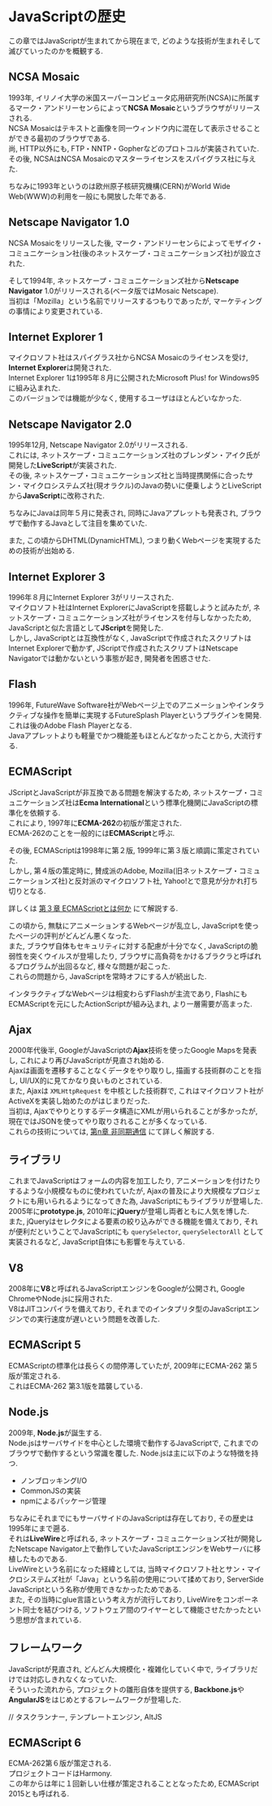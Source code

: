 # JavaScriptの歴史
この章ではJavaScriptが生まれてから現在まで, どのような技術が生まれそして滅びていったのかを概観する.

## NCSA Mosaic
1993年, イリノイ大学の米国スーパーコンピュータ応用研究所(NCSA)に所属するマーク・アンドリーセンらによって**NCSA Mosaic**というブラウザがリリースされる.  
NCSA Mosaicはテキストと画像を同一ウィンドウ内に混在して表示させることができる最初のブラウザである.  
尚, HTTP以外にも, FTP・NNTP・Gopherなどのプロトコルが実装されていた.  
その後, NCSAはNCSA Mosaicのマスターライセンスをスパイグラス社に与えた.

ちなみに1993年というのは欧州原子核研究機構(CERN)がWorld Wide Web(WWW)の利用を一般にも開放した年である.

## Netscape Navigator 1.0
NCSA Mosaicをリリースした後, マーク・アンドリーセンらによってモザイク・コミュニケーション社(後のネットスケープ・コミュニケーションズ社)が設立された.

そして1994年, ネットスケープ・コミュニケーションズ社から**Netscape Navigator** 1.0がリリースされる(ベータ版ではMosaic Netscape).  
当初は「Mozilla」という名前でリリースするつもりであったが, マーケティングの事情により変更されている.

## Internet Explorer 1
マイクロソフト社はスパイグラス社からNCSA Mosaicのライセンスを受け, **Internet Explorer**は開発された.  
Internet Explorer 1は1995年８月に公開されたMicrosoft Plus! for Windows95に組み込まれた.  
このバージョンでは機能が少なく, 使用するユーザはほとんどいなかった.

## Netscape Navigator 2.0
1995年12月, Netscape Navigator 2.0がリリースされる.  
これには, ネットスケープ・コミュニケーションズ社のブレンダン・アイク氏が開発した**LiveScript**が実装された.  
その後, ネットスケープ・コミュニケーションズ社と当時提携関係に合ったサン・マイクロシステムズ社(現オラクル)のJavaの勢いに便乗しようとLiveScriptから**JavaScript**に改称された.

ちなみにJavaは同年５月に発表され, 同時にJavaアプレットも発表され, ブラウザで動作するJavaとして注目を集めていた.

また, この頃からDHTML(DynamicHTML), つまり動くWebページを実現するための技術が出始める.

## Internet Explorer 3
1996年８月にInternet Explorer 3がリリースされた.  
マイクロソフト社はInternet ExplorerにJavaScriptを搭載しようと試みたが, ネットスケープ・コミュニケーションズ社がライセンスを付与しなかったため, JavaScriptと似た言語として**JScript**を開発した.  
しかし, JavaScriptとは互換性がなく, JavaScriptで作成されたスクリプトはInternet Explorerで動かず, JScriptで作成されたスクリプトはNetscape Navigatorでは動かないという事態が起き, 開発者を困惑させた.

## Flash
1996年, FutureWave Software社がWebページ上でのアニメーションやインタラクティブな操作を簡単に実現するFutureSplash Playerというプラグインを開発.   
これは後のAdobe Flash Playerとなる.  
Javaアプレットよりも軽量でかつ機能差もほとんどなかったことから, 大流行する.

## ECMAScript
JScriptとJavaScriptが非互換である問題を解決するため, ネットスケープ・コミュニケーションズ社は**Ecma International**という標準化機関にJavaScriptの標準化を依頼する.  
これにより, 1997年に**ECMA-262**の初版が策定された.  
ECMA-262のことを一般的には**ECMAScript**と呼ぶ.

その後, ECMAScriptは1998年に第２版, 1999年に第３版と順調に策定されていた.  
しかし, 第４版の策定時に, 賛成派のAdobe, Mozilla(旧ネットスケープ・コミュニケーションズ社)と反対派のマイクロソフト社, Yahoo!とで意見が分かれ打ち切りとなる.

詳しくは [第３章 ECMAScriptとは何か]() にて解説する.

この頃から, 無駄にアニメーションするWebページが乱立し, JavaScriptを使ったページの評判がどんどん悪くなった.  
また, ブラウザ自体もセキュリティに対する配慮が十分でなく, JavaScriptの脆弱性を突くウイルスが登場したり, ブラウザに高負荷をかけるブラクラと呼ばれるプログラムが出回るなど, 様々な問題が起こった.  
これらの問題から, JavaScriptを常時オフにする人が続出した.

インタラクティブなWebページは相変わらずFlashが主流であり, FlashにもECMAScriptを元にしたActionScriptが組み込まれ, より一層需要が高まった.

## Ajax
2000年代後半, GoogleがJavaScriptの**Ajax**技術を使ったGoogle Mapsを発表し, これにより再びJavaScriptが見直され始める.  
Ajaxは画面を遷移することなくデータをやり取りし, 描画する技術群のことを指し, UI/UX的に見てかなり良いものとされている.  
また, Ajaxは `XMLHttpRequest` を中核とした技術群で, これはマイクロソフト社がActiveXを実装し始めたのがはじまりだった.  
当初は, Ajaxでやりとりするデータ構造にXMLが用いられることが多かったが, 現在ではJSONを使ってやり取りされることが多くなっている.  
これらの技術については, [第n章 非同期通信]() にて詳しく解説する.

## ライブラリ
これまでJavaScriptはフォームの内容を加工したり, アニメーションを付けたりするような小規模なものに使われていたが, Ajaxの普及により大規模なプロジェクトにも用いられるようになってきた為, JavaScriptにもライブラリが登場した.  
2005年に**prototype.js**, 2010年に**jQuery**が登場し両者ともに人気を博した.  
また, jQueryはセレクタによる要素の絞り込みができる機能を備えており, それが便利だということでJavaScriptにも `querySelector`, `querySelectorAll` として実装されるなど, JavaScript自体にも影響を与えている.

## V8
2008年に**V8**と呼ばれるJavaScriptエンジンをGoogleが公開され, Google ChromeやNode.jsに採用された.  
V8はJITコンパイラを備えており, それまでのインタプリタ型のJavaScriptエンジンでの実行速度が遅いという問題を改善した.

## ECMAScript 5
ECMAScriptの標準化は長らくの間停滞していたが, 2009年にECMA-262 第５版が策定される.  
これはECMA-262 第3.1版を踏襲している.

## Node.js
2009年, **Node.js**が誕生する.  
Node.jsはサーバサイドを中心とした環境で動作するJavaScriptで, これまでのブラウザで動作するという常識を覆した.
Node.jsは主に以下のような特徴を持つ.
- ノンブロッキングI/O
- CommonJSの実装
- npmによるパッケージ管理

ちなみにそれまでにもサーバサイドのJavaScriptは存在しており, その歴史は1995年にまで遡る.  
それは**LiveWire**と呼ばれる, ネットスケープ・コミュニケーションズ社が開発したNetscape Navigator上で動作していたJavaScriptエンジンをWebサーバに移植したものである.  
LiveWireという名前になった経緯としては, 当時マイクロソフト社とサン・マイクロシステムズ社が「Java」という名前の使用について揉めており, ServerSide JavaScriptという名称が使用できなかったためである.  
また, その当時にglue言語という考え方が流行しており, LiveWireをコンポーネント同士を結びつける, ソフトウェア間のワイヤーとして機能させたかったという思想が含まれている.

## フレームワーク
JavaScriptが見直され, どんどん大規模化・複雑化していく中で, ライブラリだけでは対応しきれなくなっていた.  
そういった流れから, プロジェクトの雛形自体を提供する, **Backbone.js**や**AngularJS**をはじめとするフレームワークが登場した.

// タスクランナー, テンプレートエンジン, AltJS

## ECMAScript 6
ECMA-262第６版が策定される.  
プロジェクトコードはHarmony.  
この年からは年に１回新しい仕様が策定されることとなったため, ECMAScript 2015とも呼ばれる.
